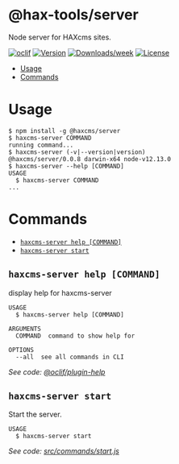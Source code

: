 @hax-tools/server
=================

Node server for HAXcms sites.

[![oclif](https://img.shields.io/badge/cli-oclif-brightgreen.svg)](https://oclif.io)
[![Version](https://img.shields.io/npm/v/@hax-tools/server.svg)](https://npmjs.org/package/@hax-tools/server)
[![Downloads/week](https://img.shields.io/npm/dw/@hax-tools/server.svg)](https://npmjs.org/package/@hax-tools/server)
[![License](https://img.shields.io/npm/l/@hax-tools/server.svg)](https://github.com/elmsln/hax-tools/blob/master/package.json)

<!-- toc -->
* [Usage](#usage)
* [Commands](#commands)
<!-- tocstop -->
# Usage
<!-- usage -->
```sh-session
$ npm install -g @haxcms/server
$ haxcms-server COMMAND
running command...
$ haxcms-server (-v|--version|version)
@haxcms/server/0.0.8 darwin-x64 node-v12.13.0
$ haxcms-server --help [COMMAND]
USAGE
  $ haxcms-server COMMAND
...
```
<!-- usagestop -->
# Commands
<!-- commands -->
* [`haxcms-server help [COMMAND]`](#haxcms-server-help-command)
* [`haxcms-server start`](#haxcms-server-start)

## `haxcms-server help [COMMAND]`

display help for haxcms-server

```
USAGE
  $ haxcms-server help [COMMAND]

ARGUMENTS
  COMMAND  command to show help for

OPTIONS
  --all  see all commands in CLI
```

_See code: [@oclif/plugin-help](https://github.com/oclif/plugin-help/blob/v2.1.6/src/commands/help.ts)_

## `haxcms-server start`

Start the server.

```
USAGE
  $ haxcms-server start
```

_See code: [src/commands/start.js](https://github.com/elmsln/hax-tools/blob/v0.0.8/src/commands/start.js)_
<!-- commandsstop -->

